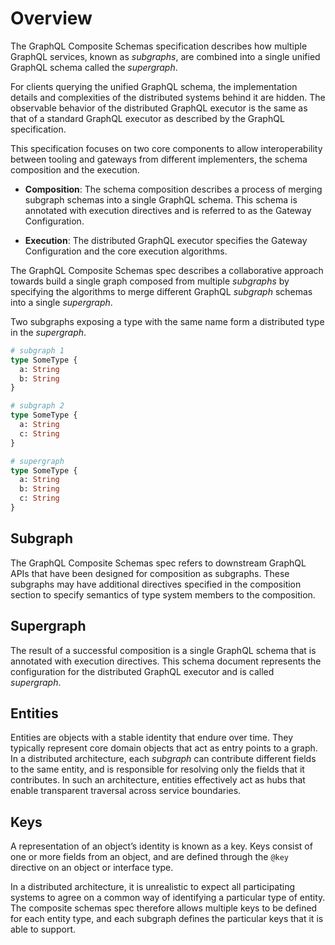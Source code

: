 # Overview

The GraphQL Composite Schemas specification describes how multiple GraphQL
services, known as _subgraphs_, are combined into a single unified GraphQL
schema called the _supergraph_.

For clients querying the unified GraphQL schema, the implementation details and
complexities of the distributed systems behind it are hidden. The observable
behavior of the distributed GraphQL executor is the same as that of a standard
GraphQL executor as described by the GraphQL specification.

This specification focuses on two core components to allow interoperability
between tooling and gateways from different implementers, the schema composition
and the execution.

- **Composition**: The schema composition describes a process of merging
  subgraph schemas into a single GraphQL schema. This schema is annotated with
  execution directives and is referred to as the Gateway Configuration.

- **Execution**: The distributed GraphQL executor specifies the Gateway
  Configuration and the core execution algorithms.

The GraphQL Composite Schemas spec describes a collaborative approach towards
build a single graph composed from multiple _subgraphs_ by specifying the
algorithms to merge different GraphQL _subgraph_ schemas into a single
_supergraph_.

Two subgraphs exposing a type with the same name form a distributed type in the
_supergraph_.

```graphql example
# subgraph 1
type SomeType {
  a: String
  b: String
}

# subgraph 2
type SomeType {
  a: String
  c: String
}

# supergraph
type SomeType {
  a: String
  b: String
  c: String
}
```

## Subgraph

The GraphQL Composite Schemas spec refers to downstream GraphQL APIs that have
been designed for composition as subgraphs. These subgraphs may have additional
directives specified in the composition section to specify semantics of type
system members to the composition.

## Supergraph

The result of a successful composition is a single GraphQL schema that is
annotated with execution directives. This schema document represents the
configuration for the distributed GraphQL executor and is called _supergraph_.

## Entities

Entities are objects with a stable identity that endure over time. They
typically represent core domain objects that act as entry points to a graph. In
a distributed architecture, each _subgraph_ can contribute different fields to
the same entity, and is responsible for resolving only the fields that it
contributes. In such an architecture, entities effectively act as hubs that
enable transparent traversal across service boundaries.

## Keys

A representation of an object’s identity is known as a key. Keys consist of one
or more fields from an object, and are defined through the `@key` directive on
an object or interface type.

In a distributed architecture, it is unrealistic to expect all participating
systems to agree on a common way of identifying a particular type of entity.
The composite schemas spec therefore allows multiple keys to be defined for each
entity type, and each subgraph defines the particular keys that it is able to
support.
